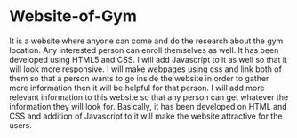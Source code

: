 # Website-of-Gym
It is a website where anyone can come and do the research about the gym location. Any interested person can enroll themselves as well. It has been developed using HTML5 and CSS. I will add Javascript to it as well so that it will look more responsive. I will make webpages using css and link both of them so that a person wants to go inside the website in order to gather more information then it will be helpful for that person. I will add more relevant information to this website so that any person can get whatever the information they will look for.  Basically, it has been developed on HTML and CSS and addition of Javascript to it will make the website attractive for the users.
